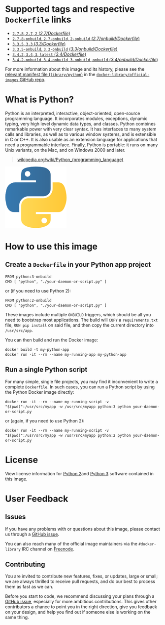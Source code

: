 # Supported tags and respective `Dockerfile` links

- [`2.7.8`, `2.7`, `2` (*2.7/Dockerfile*)](https://github.com/docker-library/python/blob/dbe3e241f4c3263a81a888896f5126861807b3db/2.7/Dockerfile)
- [`2.7.8-onbuild`, `2.7-onbuild`, `2-onbuild` (*2.7/onbuild/Dockerfile*)](https://github.com/docker-library/python/blob/a30ed3056ee58ca3df4fd5b51e3d30849dcb7e32/2.7/onbuild/Dockerfile)
- [`3.3.5`, `3.3` (*3.3/Dockerfile*)](https://github.com/docker-library/python/blob/5da3b09cc56f1a431c912dcb1dc1d72efbd17409/3.3/Dockerfile)
- [`3.3.5-onbuild`, `3.3-onbuild` (*3.3/onbuild/Dockerfile*)](https://github.com/docker-library/python/blob/a30ed3056ee58ca3df4fd5b51e3d30849dcb7e32/3.3/onbuild/Dockerfile)
- [`3.4.2`, `3.4`, `3`, `latest` (*3.4/Dockerfile*)](https://github.com/docker-library/python/blob/e236058d5c3601af1d38ba27b4fe217c5d678c02/3.4/Dockerfile)
- [`3.4.2-onbuild`, `3.4-onbuild`, `3-onbuild`, `onbuild` (*3.4/onbuild/Dockerfile*)](https://github.com/docker-library/python/blob/e236058d5c3601af1d38ba27b4fe217c5d678c02/3.4/onbuild/Dockerfile)

For more information about this image and its history, please see the [relevant
manifest file
(`library/python`)](https://github.com/docker-library/official-images/blob/master/library/python)
in the [`docker-library/official-images` GitHub
repo](https://github.com/docker-library/official-images).

# What is Python?

Python is an interpreted, interactive, object-oriented, open-source programming
language. It incorporates modules, exceptions, dynamic typing, very high level
dynamic data types, and classes. Python combines remarkable power with very
clear syntax. It has interfaces to many system calls and libraries, as well as
to various window systems, and is extensible in C or C++. It is also usable as
an extension language for applications that need a programmable interface.
Finally, Python is portable: it runs on many Unix variants, on the Mac, and on
Windows 2000 and later.

> [wikipedia.org/wiki/Python_(programming_language)](https://en.wikipedia.org/wiki/Python_(programming_language))

![logo](https://raw.githubusercontent.com/docker-library/docs/master/python/logo.png)

# How to use this image

## Create a `Dockerfile` in your Python app project

    FROM python:3-onbuild
    CMD [ "python", "./your-daemon-or-script.py" ]

or (if you need to use Python 2):

    FROM python:2-onbuild
    CMD [ "python", "./your-daemon-or-script.py" ]

These images include multiple `ONBUILD` triggers, which should be all you need
to bootstrap most applications. The build will `COPY` a `requirements.txt` file,
`RUN pip install` on said file, and then copy the current directory into
`/usr/src/app`.

You can then build and run the Docker image:

    docker build -t my-python-app
    docker run -it --rm --name my-running-app my-python-app

## Run a single Python script

For many simple, single file projects, you may find it inconvenient to write a
complete `Dockerfile`. In such cases, you can run a Python script by using the
Python Docker image directly:

    docker run -it --rm --name my-running-script -v "$(pwd)":/usr/src/myapp -w /usr/src/myapp python:3 python your-daemon-or-script.py

or (again, if you need to use Python 2):

    docker run -it --rm --name my-running-script -v "$(pwd)":/usr/src/myapp -w /usr/src/myapp python:2 python your-daemon-or-script.py

# License

View license information for [Python 2](https://docs.python.org/2/license.html#)and [Python 3](https://docs.python.org/3/license.html#) software contained in this image.

# User Feedback

## Issues

If you have any problems with or questions about this image, please contact us
 through a [GitHub issue](https://github.com/docker-library/python/issues).

You can also reach many of the official image maintainers via the
`#docker-library` IRC channel on [Freenode](https://freenode.net).

## Contributing

You are invited to contribute new features, fixes, or updates, large or small;
we are always thrilled to receive pull requests, and do our best to process them
as fast as we can.

Before you start to code, we recommend discussing your plans 
through a [GitHub issue](https://github.com/docker-library/python/issues), especially for more ambitious
contributions. This gives other contributors a chance to point you in the right
direction, give you feedback on your design, and help you find out if someone
else is working on the same thing.
